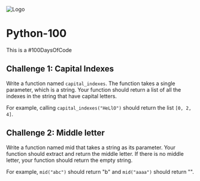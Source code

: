 ![Logo](images/logo.png)
# Python-100
This is a #100DaysOfCode

## Challenge 1: Capital Indexes
Write a function named ```capital_indexes```. The function takes a single parameter, which is a string. Your function should return a list of all the indexes in the string that have capital letters.

For example, calling ```capital_indexes("HeLlO")``` should return the list ```[0, 2, 4]```.

## Challenge 2: Middle letter
Write a function named mid that takes a string as its parameter. Your function should extract and return the middle letter. If there is no middle letter, your function should return the empty string.

For example, ```mid("abc")``` should return "b" and ```mid("aaaa")``` should return "".
